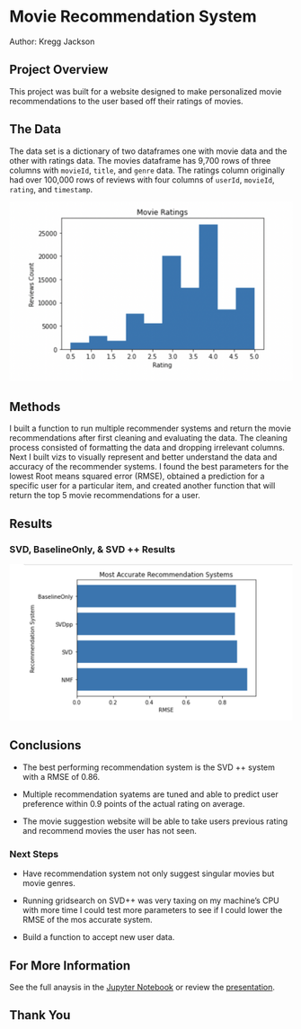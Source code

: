 # Movie Recommendation System

Author: Kregg Jackson

## Project Overview

This project was built for a website designed to make personalized movie recommendations to the user based off their ratings of movies.


## The Data

The data set is a dictionary of two dataframes one with movie data and the other with ratings data. The movies dataframe has 9,700 rows of three columns with `movieId`, `title`, and `genre` data. The ratings column originally had over 100,000 rows of reviews with four columns of `userId`, `movieId`, `rating`, and `timestamp`.

![](images/ratings_graph.png)

## Methods

I built a function to run multiple recommender systems and return the movie recommendations after first cleaning and evaluating the data. The cleaning process consisted of formatting the data and dropping irrelevant columns. Next I built vizs to visually represent and better understand the data and accuracy of the recommender systems. I found the best parameters for the lowest Root means squared error (RMSE), obtained a prediction for a specific user for a particular item, and created another function that will return the top 5 movie recommendations for a user.


## Results

### SVD, BaselineOnly, & SVD ++ Results

![](images/best_perform_graph.png)


## Conclusions

* The best performing recommendation system is the SVD ++ system with a RMSE of 0.86.

* Multiple recommendation syatems are tuned and able to predict user preference within 0.9 points of the actual rating on average.

* The movie suggestion website will be able to take users previous rating and recommend movies the user has not seen.


### Next Steps

* Have recommendation system not only suggest singular movies but movie genres.

* Running gridsearch on SVD++ was very taxing on my machine’s CPU with more time I could test more parameters to see if I could lower the RMSE of the mos accurate system.

* Build a function to accept new user data.


## For More Information
See the full anaysis in the [Jupyter Notebook](https://github.com/kreggthegoat/dsc-phase-4-project/blob/main/dsc-phase-4-project/notebook.ipynb) or review the [presentation](https://github.com/kreggthegoat/dsc-phase-4-project/blob/main/presentation4.pdf).

## Thank You
